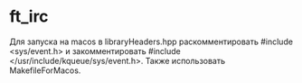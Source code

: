 # ft_irc
Для запуска на macos в libraryHeaders.hpp раскомментировать #include <sys/event.h> и закомментировать
#include </usr/include/kqueue/sys/event.h>. Также использовать MakefileForMacos.
